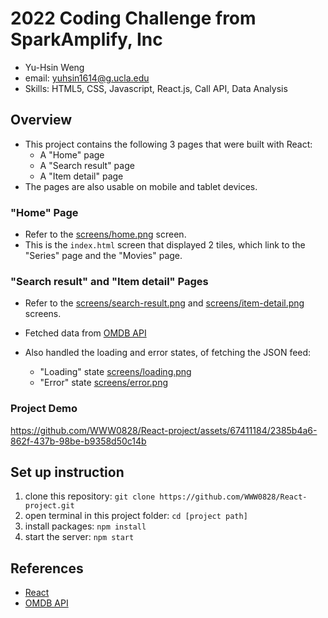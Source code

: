 # 2022 Coding Challenge from SparkAmplify, Inc
- Yu-Hsin Weng
- email: yuhsin1614@g.ucla.edu
- Skills: HTML5, CSS, Javascript, React.js, Call API, Data Analysis

## Overview
- This project contains the following 3 pages that were built with React:
    - A "Home" page
    - A "Search result" page
    - A "Item detail" page
- The pages are also usable on mobile and tablet devices.

### "Home" Page
- Refer to the [screens/home.png](./screens/home.png) screen.
- This is the `index.html` screen that displayed 2 tiles, which link to the "Series" page and the "Movies" page.

### "Search result" and "Item detail" Pages
- Refer to the [screens/search-result.png](./screens/search-result.png) and [screens/item-detail.png](./screens/item-detail.png) screens.

- Fetched data from [OMDB API](http://www.omdbapi.com/)
- Also handled the loading and error states, of fetching the JSON feed:
    - "Loading" state [screens/loading.png](./screens/loading.png)
    - "Error" state [screens/error.png](./screens/error.png)

### Project Demo
https://github.com/WWW0828/React-project/assets/67411184/2385b4a6-862f-437b-98be-b9358d50c14b

## Set up instruction
1. clone this repository: `git clone https://github.com/WWW0828/React-project.git`
2. open terminal in this project folder: `cd [project path]`
3. install packages: `npm install`
4. start the server: `npm start`

## References
- [React](https://facebook.github.io/react/)
- [OMDB API](http://www.omdbapi.com/)
